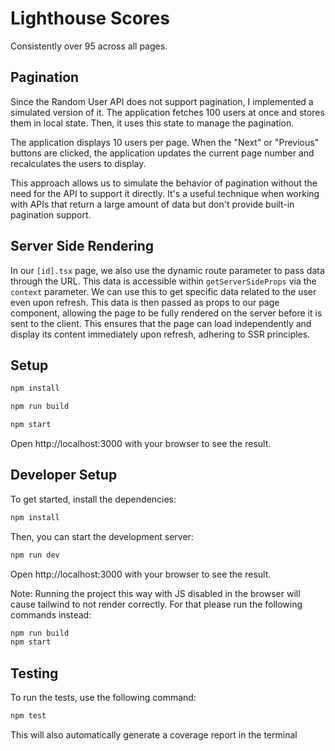 # Lighthouse Scores

Consistently over 95 across all pages.

## Pagination

Since the Random User API does not support pagination, I implemented a simulated version of it. The application fetches 100 users at once and stores them in local state. Then, it uses this state to manage the pagination.

The application displays 10 users per page. When the "Next" or "Previous" buttons are clicked, the application updates the current page number and recalculates the users to display.

This approach allows us to simulate the behavior of pagination without the need for the API to support it directly. It's a useful technique when working with APIs that return a large amount of data but don't provide built-in pagination support.

## Server Side Rendering

In our `[id].tsx` page, we also use the dynamic route parameter to pass data through the URL. This data is accessible within `getServerSideProps` via the `context` parameter. We can use this to get specific data related to the user even upon refresh. This data is then passed as props to our page component, allowing the page to be fully rendered on the server before it is sent to the client. This ensures that the page can load independently and display its content immediately upon refresh, adhering to SSR principles.

## Setup

```bash
npm install
```

```bash
npm run build
```

```bash
npm start
```

Open http://localhost:3000 with your browser to see the result.

## Developer Setup

To get started, install the dependencies:

```bash
npm install
```

Then, you can start the development server:

```bash
npm run dev
```

Open http://localhost:3000 with your browser to see the result.

Note: Running the project this way with JS disabled in the browser will cause tailwind to not render correctly. For that please run the following commands instead:

```bash
npm run build
npm start
```

## Testing

To run the tests, use the following command:

```bash
npm test
```

This will also automatically generate a coverage report in the terminal
